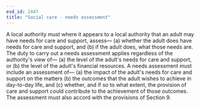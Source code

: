 ```yaml
---
esd_id: 2447
title: "Social care - needs assessment"
---
```


A local authority must  where it appears to a local authority that an adult may have needs for care and support, assess—
(a) whether the adult does have needs for care and support, and
(b) if the adult does, what those needs are.
The duty to carry out a needs assessment applies regardless of the authority's view of—
(a) the level of the adult's needs for care and support, or
(b) the level of the adult's financial resources.
A needs assessment must include an assessment of—
(a) the impact of the adult's needs for care and support on the matters
(b) the outcomes that the adult wishes to achieve in day-to-day life, and
(c) whether, and if so to what extent, the provision of care and support could contribute to the achievement of those outcomes.
The assessment must also accord with the provisions of Section 9.

